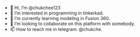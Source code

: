 - 👋 Hi, I’m @chukchee123
- 👀 I’m interested in programming in tinkerkad.
- 🌱 I’m currently learning modeling in Fusion 360.
- 💞️ I’m looking to collaborate on this platform with somebody.
- 📫 How to reach me in telegram: @chukche.

<!---
chukchee123/chukchee123 is a ✨ special ✨ repository because its `README.md` (this file) appears on your GitHub profile.
You can click the Preview link to take a look at your changes.
--->
